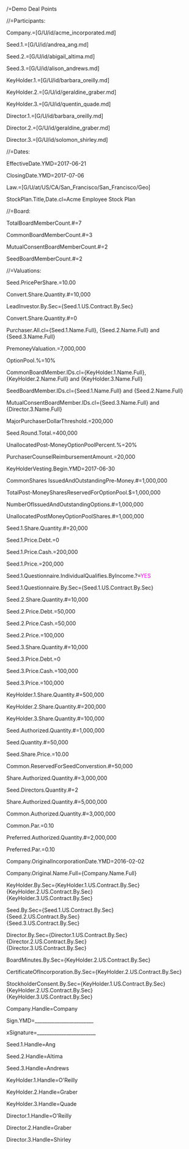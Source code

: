 /=Demo Deal Points

//=Participants:

Company.=[G/U/id/acme_incorporated.md]

Seed.1.=[G/U/id/andrea_ang.md]

Seed.2.=[G/U/id/abigail_altima.md]

Seed.3.=[G/U/id/alison_andrews.md]

KeyHolder.1.=[G/U/id/barbara_oreilly.md]

KeyHolder.2.=[G/U/id/geraldine_graber.md]

KeyHolder.3.=[G/U/id/quentin_quade.md]

Director.1.=[G/U/id/barbara_oreilly.md]

Director.2.=[G/U/id/geraldine_graber.md]

Director.3.=[G/U/id/solomon_shirley.md]

//=Dates:

EffectiveDate.YMD=2017-06-21

ClosingDate.YMD=2017-07-06

Law.=[G/U/at/US/CA/San_Francisco/San_Francisco/Geo]

StockPlan.Title,Date.cl=Acme Employee Stock Plan

//=Board:

TotalBoardMemberCount.#=7

CommonBoardMemberCount.#=3

MutualConsentBoardMemberCount.#=2

SeedBoardMemberCount.#=2

//=Valuations:

Seed.PricePerShare.$=$10.00

Convert.Share.Quantity.#=10,000

LeadInvestor.By.Sec={Seed.1.US.Contract.By.Sec}

Convert.Share.Quantity.#=0

Purchaser.All.cl={Seed.1.Name.Full}, {Seed.2.Name.Full} and {Seed.3.Name.Full}

PremoneyValuation.$=$7,000,000

OptionPool.%=10%

CommonBoardMember.IDs.cl={KeyHolder.1.Name.Full}, {KeyHolder.2.Name.Full} and {KeyHolder.3.Name.Full}

SeedBoardMember.IDs.cl={Seed.1.Name.Full} and {Seed.2.Name.Full}

MutualConsentBoardMember.IDs.cl={Seed.3.Name.Full} and {Director.3.Name.Full}

MajorPurchaserDollarThreshold.$=$200,000

Seed.Round.Total.$=$400,000

UnallocatedPost-MoneyOptionPoolPercent.%=20%

PurchaserCounselReimbursementAmount.$=$20,000

KeyHolderVesting.Begin.YMD=2017-06-30

CommonShares IssuedAndOutstandingPre-Money.#=1,000,000

TotalPost-MoneySharesReservedForOptionPool.$=1,000,000

NumberOfIssuedAndOutstandingOptions.#=1,000,000

UnallocatedPostMoneyOptionPoolShares.#=1,000,000

Seed.1.Share.Quantity.#=20,000

Seed.1.Price.Debt.$=$0

Seed.1.Price.Cash.$=$200,000

Seed.1.Price.$=$200,000

Seed.1.Questionnaire.IndividualQualifies.ByIncome.?=<font color="magenta">YES</font>

Seed.1.Questionnaire.By.Sec={Seed.1.US.Contract.By.Sec}

Seed.2.Share.Quantity.#=10,000

Seed.2.Price.Debt.$=$50,000

Seed.2.Price.Cash.$=$50,000

Seed.2.Price.$=$100,000

Seed.3.Share.Quantity.#=10,000

Seed.3.Price.Debt.$=$0

Seed.3.Price.Cash.$=$100,000

Seed.3.Price.$=$100,000

KeyHolder.1.Share.Quantity.#=500,000

KeyHolder.2.Share.Quantity.#=200,000

KeyHolder.3.Share.Quantity.#=100,000

Seed.Authorized.Quantity.#=1,000,000

Seed.Quantity.#=50,000

Seed.Share.Price.$=$10.00

Common.ReservedForSeedConverstion.#=50,000

Share.Authorized.Quantity.#=3,000,000

Seed.Directors.Quantity.#=2

Share.Authorized.Quantity.#=5,000,000

Common.Authorized.Quantity.#=3,000,000

Common.Par.$=$0.10

Preferred.Authorized.Quantity.#=2,000,000

Preferred.Par.$=$0.10

Company.OriginalIncorporationDate.YMD=2016-02-02

Company.Original.Name.Full={Company.Name.Full}

KeyHolder.By.Sec={KeyHolder.1.US.Contract.By.Sec}<br>{KeyHolder.2.US.Contract.By.Sec}<br>{KeyHolder.3.US.Contract.By.Sec}

Seed.By.Sec={Seed.1.US.Contract.By.Sec}<br>{Seed.2.US.Contract.By.Sec}<br>{Seed.3.US.Contract.By.Sec}

Director.By.Sec={Director.1.US.Contract.By.Sec}<br>{Director.2.US.Contract.By.Sec}<br>{Director.3.US.Contract.By.Sec}

BoardMinutes.By.Sec={KeyHolder.2.US.Contract.By.Sec}

CertificateOfIncorporation.By.Sec={KeyHolder.2.US.Contract.By.Sec}

StockholderConsent.By.Sec={KeyHolder.1.US.Contract.By.Sec}<br>{KeyHolder.2.US.Contract.By.Sec}<br>{KeyHolder.3.US.Contract.By.Sec}

Company.Handle=Company

Sign.YMD=________________________  

xSignature=________________________

Seed.1.Handle=Ang

Seed.2.Handle=Altima

Seed.3.Handle=Andrews

KeyHolder.1.Handle=O'Reilly

KeyHolder.2.Handle=Graber

KeyHolder.3.Handle=Quade

Director.1.Handle=O'Reilly

Director.2.Handle=Graber

Director.3.Handle=Shirley